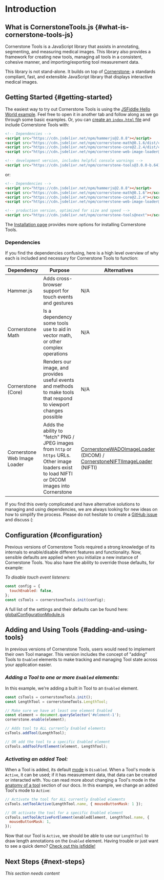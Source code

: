 # Introduction

## What is CornerstoneTools.js {#what-is-cornerstone-tools-js}

Cornerstone Tools is a JavaScript library that assists in annotating, segmenting, and measuring medical images. This library also provides a framework for creating new tools, managing all tools in a consistent, cohesive manner, and importing/exporting tool measurement data.

This library is not stand-alone. It builds on top of [Cornerstone](https://cornerstonejs.org/); a standards compliant, fast, and extensible JavaScript library that displays interactive medical images.

## Getting Started {#getting-started}

The easiest way to try out Cornerstone Tools is using the [JSFiddle Hello World example](https://jsfiddle.net/dannyrb/csnj2tbq/). Feel free to open it in another tab and follow along as we go through some basic examples. Or, you can [create an `index.html` file](https://gist.githubusercontent.com/dannyrb/63e5f4e76711f8539aea934357344e21/raw/1902fa0ecf7b764ca0011c7d03072f19156b4f93/Cornerstone%2520Tools%2520v3%2520-%2520Hello%2520World) and include Cornerstone Tools with:

```html
<!-- Dependencies -->
<script src="https://cdn.jsdelivr.net/npm/hammerjs@2.0.8"></script>
<script src="https://cdn.jsdelivr.net/npm/cornerstone-math@0.1.6/dist/cornerstoneMath.js"></script>
<script src="https://cdn.jsdelivr.net/npm/cornerstone-core@2.2.4/dist/cornerstone.js"></script>
<script src="https://cdn.jsdelivr.net/npm/cornerstone-web-image-loader@2.1.0/dist/cornerstoneWebImageLoader.js"></script>

<!-- development version, includes helpful console warnings -->
<script src="https://cdn.jsdelivr.net/npm/cornerstone-tools@3.0.0-b.641/dist/cornerstoneTools.js"></script>
```

or:

```html
<!-- Dependencies -->
<script src="https://cdn.jsdelivr.net/npm/hammerjs@2.0.8"></script>
<script src="https://cdn.jsdelivr.net/npm/cornerstone-math@0.1.6"></script>
<script src="https://cdn.jsdelivr.net/npm/cornerstone-core@2.2.4"></script>
<script src="https://cdn.jsdelivr.net/npm/cornerstone-web-image-loader@2.1.0"></script>

<!-- production version, optimized for size and speed -->
<script src="https://cdn.jsdelivr.net/npm/cornerstone-tools@next"></script>
```

The [Installation page](installation.md) provides more options for installing Cornerstone Tools.

### Dependencies

If you find the dependencies confusing, here is a high level overview of why each is included and necessary for Cornerstone Tools to function:

| Dependency                   | Purpose                                                                                                                                             | Alternatives                                                                                                                                                                                             |
| ---------------------------- | --------------------------------------------------------------------------------------------------------------------------------------------------- | -------------------------------------------------------------------------------------------------------------------------------------------------------------------------------------------------------- |
| Hammer.js                    | Adds cross-browser support for touch events and gestures                                                                                            | N/A                                                                                                                                                                                                      |
| Cornerstone Math             | Is a dependency some tools use to aid in vector math, or other complex operations                                                                   | N/A                                                                                                                                                                                                      |
| Cornerstone (Core)           | Renders our image, and provides useful events and methods to make tools that respond to viewport changes possible                                   | N/A                                                                                                                                                                                                      |
| Cornerstone Web Image Loader | Adds the ability to "fetch" PNG / JPEG images from `http` or `https` URLs. Other image loaders exist to load NIFTI or DICOM images into Cornerstone | [CornerstoneWADOImageLoader](https://github.com/cornerstonejs/cornerstoneWADOImageLoader) (DICOM) / [CornerstoneNIFTIImageLoader](https://github.com/flywheel-io/cornerstone-nifti-image-loader) (NIFTI) |

If you find this overly complicated and have alternative solutions to managing and using dependencies, we are always looking for new ideas on how to simplify the process. Please do not hesitate to create a [GitHub issue](https://github.com/cornerstonejs/cornerstoneTools/issues) and discuss (:

## Configuration {#configuration}

Previous versions of Cornerstone Tools required a strong knowledge of its internals to enable/disable different features and functionality. Now, sensible defaults are applied when you initialize a new instance of Cornerstone Tools. You also have the ability to override those defaults, for example:

_To disable touch event listeners:_

```js
const config = {
  touchEnabled: false,
};
const csTools = cornerstoneTools.init(config);
```

A full list of the settings and their defaults can be found here: [globalConfigurationModule.js](https://github.com/cornerstonejs/cornerstoneTools/blob/vNext/src/store/modules/globalConfigurationModule.js#L1-L3)

## Adding and Using Tools {#adding-and-using-tools}

In previous versions of Cornerstone Tools, users would need to implement their own Tool manager. This version includes the concept of "adding" Tools to `Enabled` elements to make tracking and managing Tool state across your application easier.

### _Adding a Tool to one or more `Enabled` elements:_

In this example, we're adding a built in Tool to an `Enabled` element.

```js
const csTools = cornerstoneTools.init();
const LengthTool = cornerstoneTools.LengthTool;

// Make sure we have at least one element Enabled
const element = document.querySelector('#element-1');
cornerstone.enable(element);

// Adds tool to ALL currently Enabled elements
csTools.addTool(LengthTool);

// OR add the tool to a specific Enabled element
csTools.addToolForElement(element, LengthTool);
```

### _Activating an added Tool:_

When a Tool is added, its default [mode](anatomy-of-a-tool/index.md#modes) is `Disabled`. When a Tool's mode is `Active`, it can be used; if it has measurement data, that data can be created or interacted with. You can read more about changing a Tool's mode in the [anatomy of a tool](anatomy-of-a-tool/index.md#modes) section of our docs. In this example, we change an added Tool's mode to `Active`:

```js
// Activate the tool for ALL currently Enabled elements
csTools.setToolActive(LengthTool.name, { mouseButtonMask: 1 });

// OR activate the tool for a specific Enabled element
csTools.setToolActiveForElement(enabledElement, LengthTool.name, {
  mouseButtonMask: 1,
});
```

Now that our Tool is `Active`, we should be able to use our `LengthTool` to draw length annotations on the `Enabled` element. Having trouble or just want to see a quick demo? [Check out this jsfiddle!](https://jsfiddle.net/dannyrb/jhxdgu94/)

## Next Steps {#next-steps}

_This section needs content_
